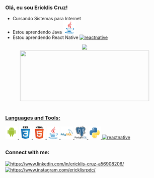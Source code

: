 ### Olá, eu sou Ericklis Cruz!



- Cursando Sistemas para Internet
- Estou aprendendo Java <a href="https://www.java.com" target="_blank" rel="noreferrer"> <img src="https://raw.githubusercontent.com/devicons/devicon/master/icons/java/java-original.svg"    alt="java" width="40" height="40"/> </a>
- Estou aprendendo React Native <a href="https://reactnative.dev/" target="_blank" rel="noreferrer"><img src="https://reactnative.dev/img/header_logo.svg" alt="reactnative" width="30" height="30"/> </a>
<div align="center">
  <a href="https://github.com/erickliscruz">
  <img height="160em" src="https://github-readme-stats.vercel.app/api?username=erickliscruz&show_icons=true&theme=dark&include_all_commits=true&count_private=true"/>
    <br>
  <img height="160em" width = "410em" src="https://github-readme-stats.vercel.app/api/top-langs/?username=erickliscruz&layout=compact&langs_count=100&theme=dark"/>
</div>
<div style="display: inline_block"><br>

  <p align="left">
  </p>

  <h3 align="left">Languages and Tools:</h3>
  <p align="left"> <a href="https://developer.android.com" target="_blank" rel="noreferrer"> <img src="https://raw.githubusercontent.com/devicons/devicon/master/icons/android/android-original-wordmark.svg" alt="android" width="40" height="40"/> </a> <a href="https://www.w3schools.com/css/" target="_blank" rel="noreferrer"> <img src="https://raw.githubusercontent.com/devicons/devicon/master/icons/css3/css3-original-wordmark.svg" alt="css3" width="40" height="40"/> </a> <a href="https://www.w3.org/html/" target="_blank" rel="noreferrer"> <img src="https://raw.githubusercontent.com/devicons/devicon/master/icons/html5/html5-original-wordmark.svg" alt="html5" width="40" height="40"/> </a> <a href="https://www.java.com" target="_blank" rel="noreferrer"> <img src="https://raw.githubusercontent.com/devicons/devicon/master/icons/java/java-original.svg" alt="java" width="40" height="40"/> </a> <a href="https://www.mysql.com/" target="_blank" rel="noreferrer"> <img src="https://raw.githubusercontent.com/devicons/devicon/master/icons/mysql/mysql-original-wordmark.svg" alt="mysql" width="40" height="40"/> </a> <a href="https://www.postgresql.org" target="_blank" rel="noreferrer"> <img src="https://raw.githubusercontent.com/devicons/devicon/master/icons/postgresql/postgresql-original-wordmark.svg" alt="postgresql" width="40" height="40"/> </a> <a href="https://www.python.org" target="_blank" rel="noreferrer"> <img src="https://raw.githubusercontent.com/devicons/devicon/master/icons/python/python-original.svg" alt="python" width="40" height="40"/> </a> <a href="https://reactnative.dev/" target="_blank" rel="noreferrer"> <img src="https://reactnative.dev/img/header_logo.svg" alt="reactnative" width="40" height="40"/> </a> </p>
</div>
  
   ##
   
 
 <h3 align="left">Connect with me:</h3>
<p align="left">
<a href="https://www.linkedin.com/in/ericklis-cruz-a56908206/" target="blank"><img align="center" src="https://raw.githubusercontent.com/rahuldkjain/github-profile-readme-generator/master/src/images/icons/Social/linked-in-alt.svg" alt="https://www.linkedin.com/in/ericklis-cruz-a56908206/" height="30" width="40" /></a>
<a href="https://www.instagram.com/ericklisrpdc/" target="blank"><img align="center" src="https://raw.githubusercontent.com/rahuldkjain/github-profile-readme-generator/master/src/images/icons/Social/instagram.svg" alt="https://www.instagram.com/ericklisrpdc/" height="30" width="40" /></a>
</p>
